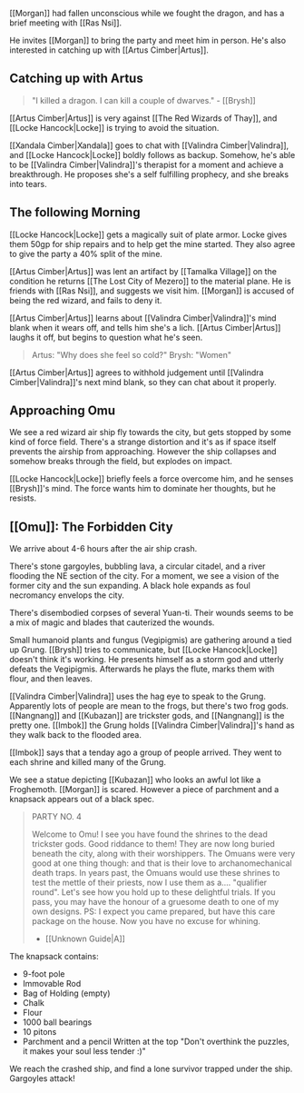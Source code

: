[[Morgan]] had fallen unconscious while we fought the dragon, and has a brief meeting with [[Ras Nsi]].

He invites [[Morgan]] to bring the party and meet him in person. He's also interested in catching up with [[Artus Cimber|Artus]].

## Catching up with Artus

> "I killed a dragon. I can kill a couple of dwarves." - [[Brysh]]

[[Artus Cimber|Artus]] is very against [[The Red Wizards of Thay]], and [[Locke Hancock|Locke]] is trying to avoid the situation.

[[Xandala Cimber|Xandala]] goes to chat with [[Valindra Cimber|Valindra]], and [[Locke Hancock|Locke]] boldly follows as backup. Somehow, he's able to be [[Valindra Cimber|Valindra]]'s therapist for a moment and achieve a breakthrough. He proposes she's a self fulfilling prophecy, and she breaks into tears.

## The following Morning
[[Locke Hancock|Locke]] gets a magically suit of plate armor. Locke gives them 50gp for ship repairs and to help get the mine started. They also agree to give the party a 40% split of the mine.

[[Artus Cimber|Artus]] was lent an artifact by [[Tamalka Village]] on the condition he returns [[The Lost City of Mezero]] to the material plane. He is friends with [[Ras Nsi]], and suggests we visit him. [[Morgan]] is accused of being the red wizard, and fails to deny it.

[[Artus Cimber|Artus]] learns about [[Valindra Cimber|Valindra]]'s mind blank when it wears off, and tells him she's a lich. [[Artus Cimber|Artus]] laughs it off, but begins to question what he's seen.

> Artus: "Why does she feel so cold?"
> Brysh: "Women"

[[Artus Cimber|Artus]] agrees to withhold judgement until [[Valindra Cimber|Valindra]]'s next mind blank, so they can chat about it properly.

## Approaching Omu
We see a red wizard air ship fly towards the city, but gets stopped by some kind of force field. There's a strange distortion and it's as if space itself prevents the airship from approaching. However the ship collapses and somehow breaks through the field, but explodes on impact.

[[Locke Hancock|Locke]] briefly feels a force overcome him, and he senses [[Brysh]]'s mind. The force wants him to dominate her thoughts, but he resists.

## [[Omu]]: The Forbidden City
We arrive about 4-6 hours after the air ship crash.

There's stone gargoyles, bubbling lava, a circular citadel, and a river flooding the NE section of the city. For a moment, we see a vision of the former city and the sun expanding. A black hole expands as foul necromancy envelops the city.

There's disembodied corpses of several Yuan-ti. Their wounds seems to be a mix of magic and blades that cauterized the wounds.

Small humanoid plants and fungus (Vegipigmis) are gathering around a tied up Grung. [[Brysh]] tries to communicate, but [[Locke Hancock|Locke]] doesn't think it's working. He presents himself as a storm god and utterly defeats the Vegipigmis. Afterwards he plays the flute, marks them with flour, and then leaves.

[[Valindra Cimber|Valindra]] uses the hag eye to speak to the Grung. Apparently lots of people are mean to the frogs, but there's two frog gods. [[Nangnang]] and [[Kubazan]] are trickster gods, and [[Nangnang]] is the pretty one. [[Imbok]] the Grung holds [[Valindra Cimber|Valindra]]'s hand as they walk back to the flooded area.

[[Imbok]] says that a tenday ago a group of people arrived. They went to each shrine and killed many of the Grung.

We see a statue depicting [[Kubazan]] who looks an awful lot like a Froghemoth. [[Morgan]] is scared. However a piece of parchment and a knapsack appears out of a black spec.

> PARTY NO. 4
> 
> Welcome to Omu! I see you have found the shrines to the dead trickster gods. Good riddance to them! They are now long buried beneath the city, along with their worshippers. The Omuans were very good at one thing though: and that is their love to archanomechanical death traps. In years past, the Omuans would use these shrines to test the mettle of their priests, now I use them as a…. "qualifier round". Let's see how you hold up to these delightful trials. If you pass, you may have the honour of a gruesome death to one of my own designs.
> PS: I expect you came prepared, but have this care package on the house. Now you have no excuse for whining.
> 
> - [[Unknown Guide|A]]

The knapsack contains:
- 9-foot pole
- Immovable Rod
- Bag of Holding (empty)
- Chalk
- Flour
- 1000 ball bearings
- 10 pitons
- Parchment and a pencil
Written at the top "Don't overthink the puzzles, it makes your soul less tender :)"

We reach the crashed ship, and find a lone survivor trapped under the ship. Gargoyles attack!
